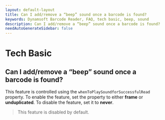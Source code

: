 ```yaml
---
layout: default-layout
title: Can I add/remove a “beep” sound once a barcode is found?
keywords: Dynamsoft Barcode Reader, FAQ, tech basic, beep, sound
description: Can I add/remove a “beep” sound once a barcode is found?
needAutoGenerateSidebar: false
---
```


# Tech Basic

## Can I add/remove a “beep” sound once a barcode is found?

This feature is controlled using the `whenToPlaySoundforSuccessfulRead` property. To enable the feature, set the property to either **frame** or **unduplicated**. To disable the feature, set it to **never**.

> This feature is disabled by default.
